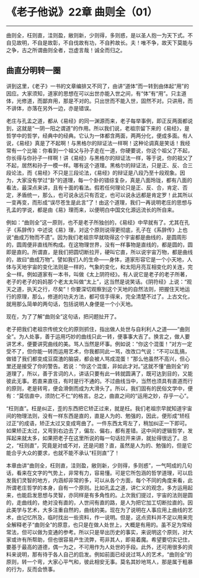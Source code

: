 # 《老子他说》22章 曲则全（01）

------

曲则全，枉则直，洼则盈，敝则新，少则得，多则惑，是以圣人抱一为天下式。不自见故明，不自是故彰，不自伐故有功，不自矜故长。夫！唯不争，故天下莫能与之争，古之所谓曲则全者，岂虚言哉！诚全而归之。

## 曲直分明转一圈

讲到这里，《老子》一书的文章编排又不同了，由讲“道体”而一转到由体起“用”的因应。大家须知，道家的思想在可以出世亦能入世之间，有“体”有“用”。只主道体，光修道，而鄙弃用，那是不对的。只出世而不能入世，固然不对。只讲用，而不讲体，亦落在另外一边，亦是错误。

老庄与孔孟之道，都从《易经》的同一渊源而来，老子每举事例，即正反两面都说到，这就是“一阴一阳之谓道”的作用。所以我们说，老祖宗留下来的《易经》，是哲学中的哲学，经典中的经典。它认为一体都含两面，两两分化，便成多面。有人说，《易经》真是了不起啊！与黑格尔的辩证法一样啊！这种论调真是笑话！我经常有一个比喻：你看到一个祖父与孙子走在一道，你硬要说，你这个祖父了不起，你长得与你孙子一样啊！讲《易经》与黑格尔的辩证法一样，等于说，你的祖父了不起，居然和孙子一模一样。哪有这个道理。黑格尔的辩证法，只是正、反、合三段论法，而《易经》不只是三段论法，《易经》的辩证是八段乃至十段观象。因为，大家没有学过“卦”的道理，每一个卦的错综复杂，真是八面玲珑，都有八面的看法，最深点来讲，且有十面的看法。假若任何理论只是正、反、合，肯定、否定，矛盾统一，那么，也可说永远只有否定，也可以说永远都是肯定罗！此其所以一变再变，而形成“误尽苍生是此言”了！由这个道理，我们一再说明老庄的思想与孔孟的学说，都是由《易》理而来，以便明白中国文化源远流长的所自来。

例如：“曲则全”这一原则，也不是老子所独创的，《易经》中早就有了。尤其在孔子《系辞传》中述说《易》理，对这个原则说得更彻底，孔子在《系辞传》上也说“曲成万物而不遗”。因为我们老祖宗早就晓得这个宇宙都是曲线的，是圆周形的，圆周便非直线所构成。在这物理世界，没有一样事物是直线的，都是圆的，圆即是直的。所谓直，是我们把圆切断拉开，硬叫它直，所以说宇宙万物，都是曲线的，故曰“曲成万物”。譬如我们人的生命——身体，道家形容它是一个小天地，人体与天地宇宙的变化法则是一样的，气象的变化，和太阳月亮互相变化的关连，完全一样。例如道家有一本书，叫做《太上阴符经》。有人说它是老子的老子所著，老子的老子的妈妈那个老太太叫做“太上”，这当然是说笑话。《阴符经》上说：“观天之道，执天之行，尽矣”！你要深切观察到这个天地的自然法则，把握住天地运行的原理，那么，修道的功夫方法，都可信手得来，完全清楚不过了。上古文化，就用那么简单的两句话，包括说明人身便是一个小天地。

现在，为了了解“曲则全”这句话，把问题扯开了。

老子把我们老祖宗传统文化的原则抓住，指出做人处世与自利利人之道——“曲则全”。为人处事，善于运用巧妙的曲线只此一转，便事事大吉了。换言之，做人要讲艺术，便要讲究曲线的美。骂人当然是坏事。例如说：“你这个混蛋！”对方一定受不了，但你能一转而运用艺术，你我都同此一骂，改改口气说：“不可以乱搞，做错了我们都变成豆腐渣的脑袋，都会被人骂成混蛋！”那么他虽然不高兴，但心里还是接受了你的警告。若说：“你这个混蛋，非如此才对。”这就不懂“曲则全”的道理了，所以，善于言词的人，讲话只要有此一转就圆满了，既可达到目的，又能彼此无事。若直来直往，有时是行不通的。不过曲线当中，当然也须具有直道而行的原则，老是转弯，便会滑倒而成为大滑头了。所以，我们固有的民俗文学中，便有：“莫信直中，须防仁不仁”的格言。总之，曲直之间的“运用之妙，存乎一心”。

“枉则直”。枉是纠正，歪的东西把它矫正过来，就是枉。我们老祖宗早就知道宇宙间的物理法则，没有一样东西是直的，直是人为的、勉强的，因此，便形成“矫枉过正”的成语，矫正太过又变成弯曲了。一件东西太弯左了，稍加纠正一下即可。如果矫正太过，又弯到右边去了，偏左、偏右，都有差错。这中间的逻辑哲学，发挥起来就太多，如果把老子在这里所说的每一句话拉开来讲，就扯得很远了。总之，“枉则直”，究竟是对或不对，还是问题？直，虽然是人为的、勉强的，但是它能合乎大众的要求，也就不能不承认“枉则直”了！

本章由讲“曲则全，枉则直，洼则盈，敝则新，少则得，多则惑”，一气呵成的几句话，看来在文字的气势上，非常有力，容易懂。可是它所包涵的哲学道理，可以启发我们灵智的地方，内涵却非常的多，可以从各个方面，每个不同的角度来看，此所谓老庄哲学的本身，自有一个原则。比如孔孟之道，讲仁义的观念，多方运用起来，也能启发思想与灵智，亦同样是有多角性的。上次我们提过，宇宙的法则是圆的，走曲线的，绝对没有直的，人世间有直的路，是人为把它加工切断拉直的。因此美学与艺术，大多注重自然的，曲线的美。现在为了说明在人事应用上曲线的艺术，由记忆所及，临时找出一些资料，作一说明。但是，这点资料并不足以用来完全解释老子“曲则全”的原意，也只是在做人处世上，大概是有用的。虽不足为常经常法，但可以做为变通的参考。所以只是举出历史的事实，来说明这个原则，对大家或许有所帮助，但也很容易产生流弊，苟非其人，即易着魔。希望要切实记住，要基于最高的道德，偶一为之，不可用作为人处世的手段。此外，还可用很多的资料来说明，那有待于各人自己的启发。例如前面已经说过骂人的艺术，“曲则全”的原则，转一个弯，大家心平气和，彼此相安无事。莫名其妙地骂人，那是属于粗暴的行为，反而会愤事。